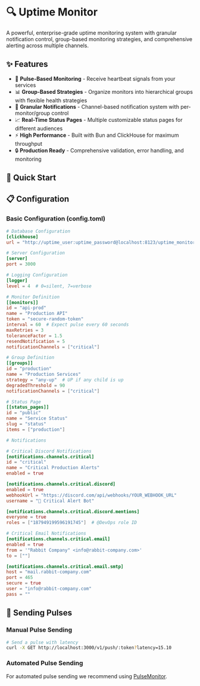 # 🔍 Uptime Monitor

A powerful, enterprise-grade uptime monitoring system with granular notification control, group-based monitoring strategies, and comprehensive alerting across multiple channels.

## ✨ Features

- 🔄 **Pulse-Based Monitoring** - Receive heartbeat signals from your services
- 📊 **Group-Based Strategies** - Organize monitors into hierarchical groups with flexible health strategies
- 🔔 **Granular Notifications** - Channel-based notification system with per-monitor/group control
- 📈 **Real-Time Status Pages** - Multiple customizable status pages for different audiences
- ⚡ **High Performance** - Built with Bun and ClickHouse for maximum throughput
- 🔒 **Production Ready** - Comprehensive validation, error handling, and monitoring

## 🚀 Quick Start

## 📋 Configuration

### Basic Configuration (config.toml)

```toml
# Database Configuration
[clickhouse]
url = "http://uptime_user:uptime_password@localhost:8123/uptime_monitor"

# Server Configuration
[server]
port = 3000

# Logging Configuration
[logger]
level = 4  # 0=silent, 7=verbose

# Monitor Definition
[[monitors]]
id = "api-prod"
name = "Production API"
token = "secure-random-token"
interval = 60  # Expect pulse every 60 seconds
maxRetries = 3
toleranceFactor = 1.5
resendNotification = 5
notificationChannels = ["critical"]

# Group Definition
[[groups]]
id = "production"
name = "Production Services"
strategy = "any-up"  # UP if any child is up
degradedThreshold = 90
notificationChannels = ["critical"]

# Status Page
[[status_pages]]
id = "public"
name = "Service Status"
slug = "status"
items = ["production"]

# Notifications

# Critical Discord Notifications
[notifications.channels.critical]
id = "critical"
name = "Critical Production Alerts"
enabled = true

[notifications.channels.critical.discord]
enabled = true
webhookUrl = "https://discord.com/api/webhooks/YOUR_WEBHOOK_URL"
username = "🚨 Critical Alert Bot"

[notifications.channels.critical.discord.mentions]
everyone = true
roles = ["187949199596191745"]  # @DevOps role ID

# Critical Email Notifications
[notifications.channels.critical.email]
enabled = true
from = '"Rabbit Company" <info@rabbit-company.com>'
to = [""]

[notifications.channels.critical.email.smtp]
host = "mail.rabbit-company.com"
port = 465
secure = true
user = "info@rabbit-company.com"
pass = ""
```

## 📡 Sending Pulses

### Manual Pulse Sending

```bash
# Send a pulse with latency
curl -X GET http://localhost:3000/v1/push/:token?latency=15.10
```

### Automated Pulse Sending

For automated pulse sending we recommend using [PulseMonitor](https://github.com/Rabbit-Company/PulseMonitor).
